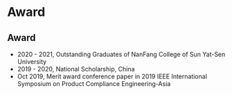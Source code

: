 # Award

## Award

- 2020 - 2021, Outstanding Graduates of NanFang College of Sun Yat-Sen University
- 2019 - 2020, National Scholarship, China
- Oct 2019, Merit award conference paper in 2019 IEEE International Symposium on Product Compliance Engineering-Asia